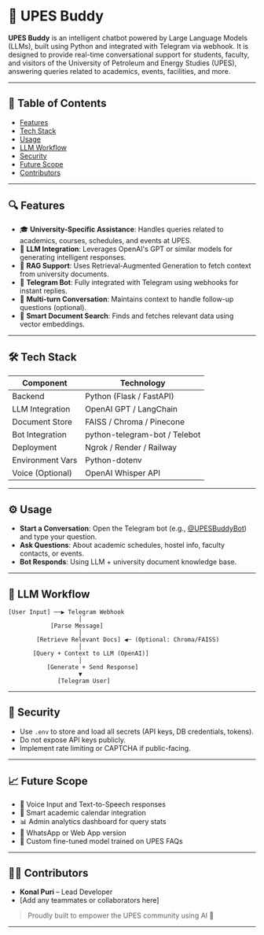 # 🤖 UPES Buddy

**UPES Buddy** is an intelligent chatbot powered by Large Language Models (LLMs), built using Python and integrated with Telegram via webhook. It is designed to provide real-time conversational support for students, faculty, and visitors of the University of Petroleum and Energy Studies (UPES), answering queries related to academics, events, facilities, and more.

---

## 📌 Table of Contents

- [Features](#features)  
- [Tech Stack](#tech-stack)  
- [Usage](#usage)  
- [LLM Workflow](#llm-workflow)  
- [Security](#security)  
- [Future Scope](#future-scope)  
- [Contributors](#contributors)

---

## 🔍 Features

- 🎓 **University-Specific Assistance**: Handles queries related to academics, courses, schedules, and events at UPES.
- 🤖 **LLM Integration**: Leverages OpenAI's GPT or similar models for generating intelligent responses.
- 📄 **RAG Support**: Uses Retrieval-Augmented Generation to fetch context from university documents.
- 💬 **Telegram Bot**: Fully integrated with Telegram using webhooks for instant replies.
- 🔁 **Multi-turn Conversation**: Maintains context to handle follow-up questions (optional).
- 🧠 **Smart Document Search**: Finds and fetches relevant data using vector embeddings.

---

## 🛠️ Tech Stack

| Component        | Technology                     |
|------------------|--------------------------------|
| Backend          | Python (Flask / FastAPI)       |
| LLM Integration  | OpenAI GPT / LangChain         |
| Document Store   | FAISS / Chroma / Pinecone      |
| Bot Integration  | python-telegram-bot / Telebot  |
| Deployment       | Ngrok / Render / Railway       |
| Environment Vars | Python-dotenv                  |
| Voice (Optional) | OpenAI Whisper API             |

---

## ⚙️ Usage

- **Start a Conversation**: Open the Telegram bot (e.g., [@UPESBuddyBot](https://t.me/YourBotUsername)) and type your question.
- **Ask Questions**: About academic schedules, hostel info, faculty contacts, or events.
- **Bot Responds**: Using LLM + university document knowledge base.

---

## 🧠 LLM Workflow

```text
[User Input] ──▶ Telegram Webhook
                    │
            [Parse Message]
                    │
        [Retrieve Relevant Docs] ◀─ (Optional: Chroma/FAISS)
                    │
       [Query + Context to LLM (OpenAI)]
                    │
           [Generate + Send Response]
                    ▼
              [Telegram User]
```

---

## 🔐 Security

- Use `.env` to store and load all secrets (API keys, DB credentials, tokens).
- Do not expose API keys publicly.
- Implement rate limiting or CAPTCHA if public-facing.

---

## 📈 Future Scope

- 📢 Voice Input and Text-to-Speech responses
- 📅 Smart academic calendar integration
- 📊 Admin analytics dashboard for query stats
- 🤝 WhatsApp or Web App version
- 🧠 Custom fine-tuned model trained on UPES FAQs

---

## 👨‍💻 Contributors

- **Konal Puri** – Lead Developer  
- [Add any teammates or collaborators here]

> Proudly built to empower the UPES community using AI 🤍

---
